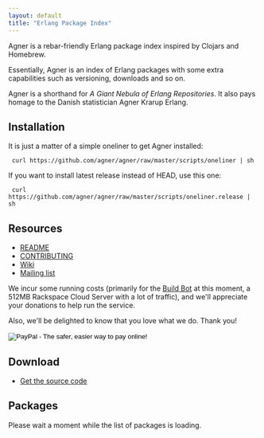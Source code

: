 ```yaml
---
layout: default
title: "Erlang Package Index"
---
```


Agner is a rebar-friendly Erlang package index inspired by Clojars and
Homebrew.

Essentially, Agner is an index of Erlang packages with some extra
capabilities such as versioning, downloads and so on.

Agner is a shorthand for *A Giant Nebula of Erlang Repositories*. It
also pays homage to the Danish statistician Agner Krarup Erlang.

Installation
------------

It is just a matter of a simple oneliner to get Agner installed:

     curl https://github.com/agner/agner/raw/master/scripts/oneliner | sh

If you want to install latest release instead of HEAD, use this one:

     curl https://github.com/agner/agner/raw/master/scripts/oneliner.release | sh

Resources
---------

* [README](https://github.com/agner/agner#readme)
* [CONTRIBUTING](https://github.com/agner/agner/blob/master/CONTRIBUTING.md)
* [Wiki](https://github.com/agner/agner/wiki)
* [Mailing list](http://groups.google.com/group/agner-erlang)

We incur some running costs (primarily for the <a href="https://build.erlagner.org/">Build Bot</a> at this moment,
a 512MB Rackspace Cloud Server with a lot of traffic), and we'll appreciate your donations to help run the service.

Also, we'll be delighted to know that you love what we do. Thank you!

<form action="https://www.paypal.com/cgi-bin/webscr" method="post">
<input type="hidden" name="cmd" value="_s-xclick" />
<input type="hidden" name="hosted_button_id" value="RB3TVE3ZRQFZ8" />
<input type="image" src="https://www.paypal.com/en_US/i/btn/btn_donateCC_LG.gif" border="0" name="submit" alt="PayPal - The safer, easier way to pay online!" />
<img alt="" border="0" src="https://www.paypal.com/en_US/i/scr/pixel.gif" width="1" height="1"></img>
</form>

Download
--------

* [Get the source code](https://github.com/agner/agner)

Packages
--------

Please wait a moment while the list of packages is loading.
